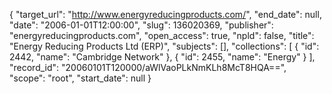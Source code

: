 {
  "target_url": "http://www.energyreducingproducts.com/", 
  "end_date": null, 
  "date": "2006-01-01T12:00:00", 
  "slug": 136020369, 
  "publisher": "energyreducingproducts.com", 
  "open_access": true, 
  "npld": false, 
  "title": "Energy Reducing Products Ltd (ERP)", 
  "subjects": [], 
  "collections": [
    {
      "id": 2442, 
      "name": "Cambridge Network"
    }, 
    {
      "id": 2455, 
      "name": "Energy"
    }
  ], 
  "record_id": "20060101T120000/aWlVaoPLkNmKLh8McT8HQA==", 
  "scope": "root", 
  "start_date": null
}


